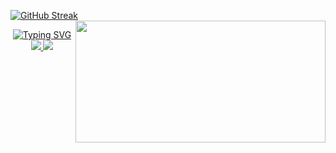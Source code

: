 [![GitHub Streak](https://github-readme-streak-stats.herokuapp.com?user=4Source&theme=transparent&date_format=j%20M%5B%20Y%5D&mode=weekly&card_width=400&ring=FFAA00&fire=FF5E00&currStreakNum=EBEBEB&currStreakLabel=EBEBEB&sideNums=FFAA00&sideLabels=EBEBEB&dates=989898)](https://git.io/streak-stats) &nbsp; <a href="https://github.com/anuraghazra/github-readme-stats">     <img height=195 width=400 align="right" src="https://github-readme-stats.vercel.app/api/top-langs/?username=4Source&layout=compact&theme=dark&bg_color=00000000&text_color=EBEBEB&title_color=EBEBEB" /> </a>

<div align="center">
        <a href="https://git.io/typing-svg"><img src="https://readme-typing-svg.herokuapp.com?font=Amatic+SC&size=30&pause=500&color=FFFFFF&background=FFFFFF00&center=true&vCenter=true&random=false&width=835&lines=Hey...+I'm+Dennis+aka+4Source;I'm+a+hobby+developer+...;...+but+on+my+way+to+becoming+a+professional+...;I+am+busy+with+all+sorts+of+things+...;If+you+have+anything%2C+please+feel+free+to+contact+me+..." alt="Typing SVG" /></a>
</div>

<div align="center"> 
        <a href="https://discordapp.com/users/673126828948586517">
            <img src="https://skillicons.dev/icons?i=discord"/>
        </a>
        <a href="https://www.linkedin.com/in/dennis-m%C3%B6ller-03208a303/">
            <img src="https://skillicons.dev/icons?i=linkedin"/>
        </a>
</div>

